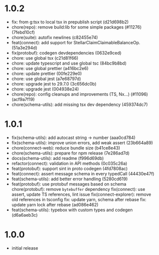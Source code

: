 # 1.0.2

-   fix: from g:tsx to local tsx in prepublish script (d21d698b2)
-   chore(repo): remove build:lib for some simple packages (#11276) (7febd10cf)
-   chore(suite): autofix newlines (c82455e74)
-   feat(connect): add support for StellarClaimClaimableBalanceOp. (51a3e294d)
-   fix(protobuf): codegen devdependencies (0632e9ced)
-   chore: use global tsx (c21d81f66)
-   chore: update typescript and use global tsc (84bc9b8bd)
-   chore: use global prettier (a416bc2e6)
-   chore: update prettier (00fe229e0)
-   chore: use global jest (a7e68797d)
-   chore: upgrade jest to 29.7.0 (3c656dc0b)
-   chore: upgrade jest (004938e24)
-   chore(repo): config cleanups and improvements (TS, Nx...) (#11096) (acf9a7f19)
-   chore(schema-utils): add missing tsx dev dependency (459374dc7)

# 1.0.1

-   fix(schema-utils): add autocast string -> number (aaa0cd784)
-   fix(schema-utils): improve union errors, add weak assert (23b664a89)
-   chore(connect-web): reduce bundle size (b41ce8e43)
-   chore(schema-utils): prepare for npm release (7e286ad7d)
-   docs(schema-utils): add readme (f996d69db)
-   refactor(connect): validation in API methods (0c035c26a)
-   feat(protobuf): support sint in proto codegen (4fd7808ac)
-   feat(connect): assert message schema in every typedCall (44430e47f)
-   feat(schema-utils): add better error handling (5280cd619)
-   feat(protobuf): use protobuf messages based on schema chore(protobuf): remove `bytebuffer` dependency fix(connect): use assert, update TS references, lint issue fix(connect-explorer): remove old references in tsconfig fix: update yarn, schema after rebase fix: update yarn lock after rebase (ad086e462)
-   feat(schema-utils): typebox with custom types and codegen (d6a6aeb3c)

# 1.0.0

-   initial release
